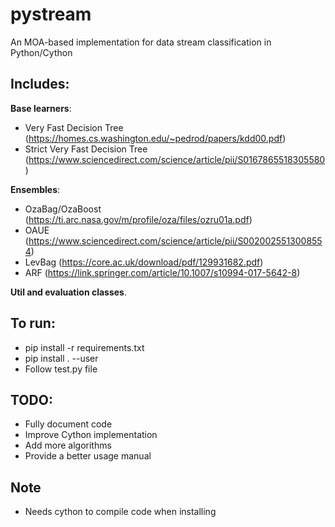 # pystream

An MOA-based implementation for data stream classification in Python/Cython

## Includes:

  __Base learners__:
  - Very Fast Decision Tree (https://homes.cs.washington.edu/~pedrod/papers/kdd00.pdf)
  - Strict Very Fast Decision Tree (https://www.sciencedirect.com/science/article/pii/S0167865518305580)

  __Ensembles__:
  - OzaBag/OzaBoost (https://ti.arc.nasa.gov/m/profile/oza/files/ozru01a.pdf)
  - OAUE (https://www.sciencedirect.com/science/article/pii/S0020025513008554)
  - LevBag (https://core.ac.uk/download/pdf/129931682.pdf)
  - ARF (https://link.springer.com/article/10.1007/s10994-017-5642-8)

  __Util and evaluation classes__.

## To run:
  - pip install -r requirements.txt
  - pip install . --user
  - Follow test.py file

## TODO:
  - Fully document code
  - Improve Cython implementation
  - Add more algorithms
  - Provide a better usage manual

## Note
  - Needs cython to compile code when installing
